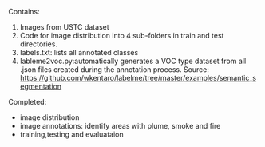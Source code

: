 Contains:
1. Images from USTC dataset
2. Code for image distribution into 4 sub-folders in train and test directories.
4. labels.txt: lists all annotated classes
3. lableme2voc.py:automatically generates a VOC type dataset from all .json files created during the annotation process. Source: https://github.com/wkentaro/labelme/tree/master/examples/semantic_segmentation


Completed:
- image distribution
- image annotations: identify areas with plume, smoke and fire
- training,testing and evaluataion


